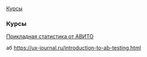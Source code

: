 [Курсы](#Курсы) 

### Курсы 
[Прикладная статистика от АВИТО](https://avito.tech/education/statistics?utm_source=telegram&utm_medium=cpc&utm_campaign=github_tg)



аб	https://ux-journal.ru/introduction-to-ab-testing.html
